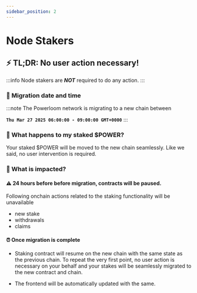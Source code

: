 ```yaml
---
sidebar_position: 2
---
```


# Node Stakers

## ⚡️ TL;DR: No user action necessary! 

:::info
Node stakers are ***NOT*** required to do any action. 
:::

### 🚀 Migration date and time 

:::note
The Powerloom network is migrating to a new chain between 

**`Thu Mar 27 2025 06:00:00 - 09:00:00 GMT+0000`**
:::


### 🤨 What happens to my staked $POWER?

Your staked $POWER will be moved to the new chain seamlessly. Like we said, no user intervention is required.

### 🚦 What is impacted?

#### ⚠️ 24 hours before before migration, contracts will be paused. 

Following onchain actions related to the staking functionality will be unavailable

* new stake
* withdrawals
* claims 


#### ⏰ Once migration is complete 

* Staking contract will resume on the new chain with the same state as the previous chain. To repeat the very first point, no user action is necessary on your behalf and your stakes will be seamlessly migrated to the new contract and chain.

* The frontend will be automatically updated with the same.